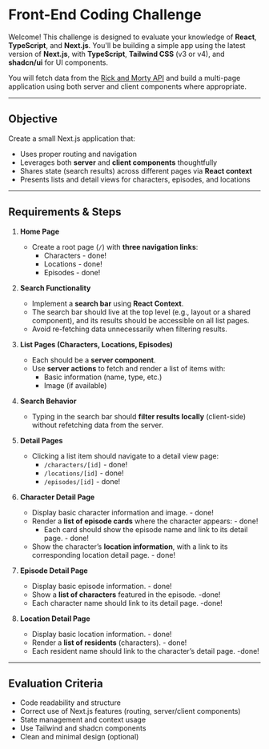 # Front-End Coding Challenge

Welcome! This challenge is designed to evaluate your knowledge of **React**, **TypeScript**, and **Next.js**. You'll be building a simple app using the latest version of **Next.js**, with **TypeScript**, **Tailwind CSS** (v3 or v4), and **shadcn/ui** for UI components.

You will fetch data from the [Rick and Morty API](https://rickandmortyapi.com/documentation/#rest) and build a multi-page application using both server and client components where appropriate.

---

## Objective

Create a small Next.js application that:

- Uses proper routing and navigation
- Leverages both **server** and **client components** thoughtfully
- Shares state (search results) across different pages via **React context**
- Presents lists and detail views for characters, episodes, and locations

---

## Requirements & Steps

1. **Home Page**

   - Create a root page (`/`) with **three navigation links**:
     - Characters - done!
     - Locations - done!
     - Episodes - done!

2. **Search Functionality**

   - Implement a **search bar** using **React Context**.
   - The search bar should live at the top level (e.g., layout or a shared component), and its results should be accessible on all list pages.
   - Avoid re-fetching data unnecessarily when filtering results.

3. **List Pages (Characters, Locations, Episodes)**

   - Each should be a **server component**.
   - Use **server actions** to fetch and render a list of items with:
     - Basic information (name, type, etc.)
     - Image (if available)

4. **Search Behavior**

   - Typing in the search bar should **filter results locally** (client-side) without refetching data from the server.

5. **Detail Pages**

   - Clicking a list item should navigate to a detail view page:
     - `/characters/[id]` - done!
     - `/locations/[id]` - done!
     - `/episodes/[id]` - done!

6. **Character Detail Page**

   - Display basic character information and image. - done!
   - Render a **list of episode cards** where the character appears: - done!
     - Each card should show the episode name and link to its detail page. - done!
   - Show the character’s **location information**, with a link to its corresponding location detail page. - done!

7. **Episode Detail Page**

   - Display basic episode information. - done!
   - Show a **list of characters** featured in the episode. -done!
   - Each character name should link to its detail page. -done!

8. **Location Detail Page**
   - Display basic location information. - done!
   - Render a **list of residents** (characters). - done!
   - Each resident name should link to the character’s detail page. -done!

---

## Evaluation Criteria

- Code readability and structure
- Correct use of Next.js features (routing, server/client components)
- State management and context usage
- Use Tailwind and shadcn components
- Clean and minimal design (optional)
